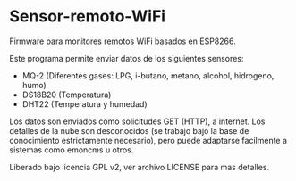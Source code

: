 # Sensor-remoto-WiFi
Firmware para monitores remotos WiFi basados en ESP8266.

Este programa permite enviar datos de los siguientes sensores:
- MQ-2 (Diferentes gases: LPG, i-butano, metano, alcohol, hidrogeno, humo)
- DS18B20 (Temperatura)
- DHT22 (Temperatura y humedad)

Los datos son enviados como solicitudes GET (HTTP), a internet. Los detalles de la nube son desconocidos (se trabajo bajo la base de conocimiento estrictamente necesario), pero puede adaptarse facilmente a sistemas como emoncms u otros.

Liberado bajo licencia GPL v2, ver archivo LICENSE para mas detalles.
